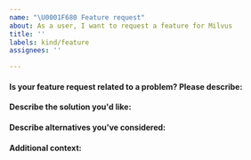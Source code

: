 ```yaml
---
name: "\U0001F680 Feature request"
about: As a user, I want to request a feature for Milvus
title: ''
labels: kind/feature
assignees: ''

---
```


<!-- Please state your issue using the following template and, most importantly, in English. -->
#### Is your feature request related to a problem? Please describe:


#### Describe the solution you'd like:


#### Describe alternatives you've considered:


#### Additional context:

